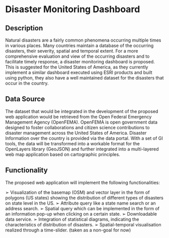 <h1> Disaster Monitoring Dashboard </h1>
<h2> Description </h2>
<p> Natural disasters are a fairly common phenomena occurring multiple times in various places. Many countries maintain a database of the occurring disasters, their severity, spatial and temporal extent. For a more comprehensive evaluation and view of the occurring disasters and to facilitate timely response, a disaster monitoring dashboard is proposed. This is suggested for the United States of America, as they currently implement a similar dashboard executed using ESRI products and built using python, they also have a well maintained dataset for the disasters that occur in the country.</p>

<h2> Data Source </h2> 
<p> The dataset that would be integrated in the development of the proposed web application would be retrieved from the Open Federal Emergency Management Agency (OpenFEMA). OpenFEMA is open government data designed to foster collaborations and citizen science contributions to disaster management across the United States of America. Disaster Information over the country is provided via the data portal. With a set of GI tools, the data will be transformed into a workable format for the OpenLayers library (GeoJSON) and further integrated into a multi-layered web map application based on cartographic principles. </p> 

<h2> Functionality </h2> 

<p> The proposed web application will implement the following functionalities:<p> 
➢	Visualization of the basemap (OSM) and vector layer in the form of polygons (US states) showing the distribution of different types of disasters on state level in the US.
➢	Attribute query like a state name search or an address search.
➢	Spatial query which can be implemented in the form of an information pop-up when clicking on a certain state.
➢	Downloadable data service.
➢	Integration of statistical diagrams, indicating the characteristics of distribution of disasters.
➢	Spatial-temporal visualisation realized through a time-slider. (taken as a non-goal for now)
